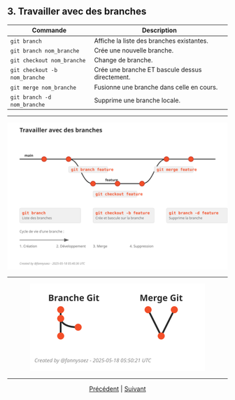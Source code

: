 ## 3. Travailler avec des branches

| Commande | Description |
|----------|-------------|
| `git branch` | Affiche la liste des branches existantes. |
| `git branch nom_branche` | Crée une nouvelle branche. |
| `git checkout nom_branche` | Change de branche. |
| `git checkout -b nom_branche` | Crée une branche ET bascule dessus directement. |
| `git merge nom_branche` | Fusionne une branche dans celle en cours. |
| `git branch -d nom_branche` | Supprime une branche locale. |

---


<div align="center">
  <img src="../assets/svg/working-with-branches.svg" alt="Travailler avec les branches Git" width="900">
</div>

---

<div align="center">
  <img src="../assets/svg/git-operations.svg" alt="Opérations Git - Branch et Merge" width="400">
</div>

---

<p align="center">
<a href="./changements.md">Précédent</a> 
| <a href="./depot-distant.md">Suivant</a>
</p>